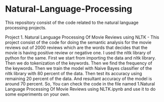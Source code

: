 # Natural-Language-Processing
This repository consist of the code related to the natural language processing projects.

Project 1. Natural Language Processing Of Movie Reviews using NLTK - This project consist of the code for doing the semantic analysis for the movie reviews out of 2000 reviews which are the words that decides that the movie is having positive review or negative one. I used the nltk library of python for the same. First we start from importing the data and nltk library. Then we do tokenization of the keywords. Then we find the frequency of the keywords. Then we train the model with Naive Bayes classifier of the nltk library with 80 percent of the data. Then test its accuracy using remaining 20 percent of the data. And resultant accuracy of the model is around 70 percent. So, You can check the code in the file named 1.Natural Language Processing Of Movie Reviews using NLTK.ipynb and use it to do some experiments on your own.
